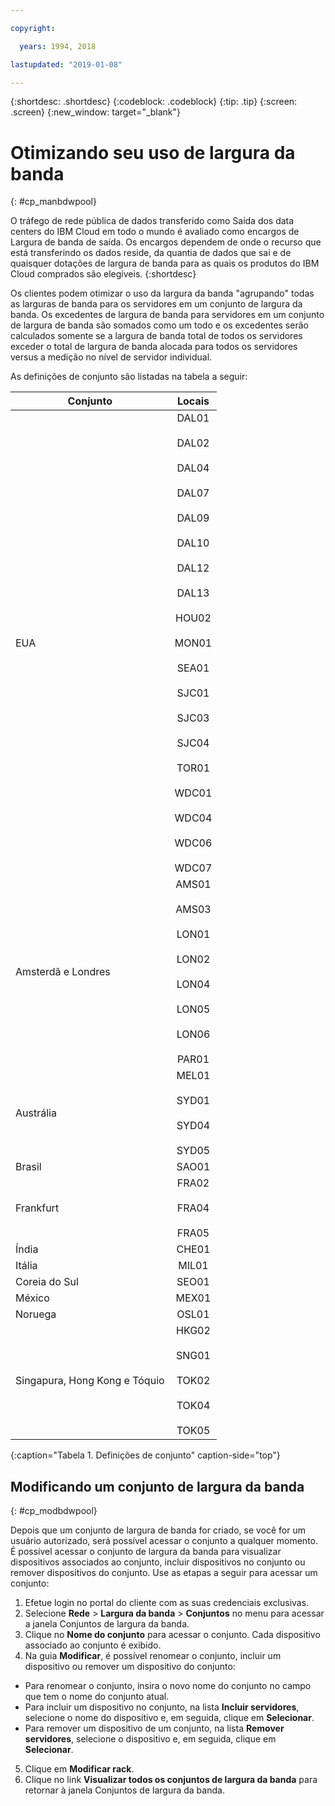 ```yaml
---

copyright:

  years: 1994, 2018

lastupdated: "2019-01-08"

---
```


{:shortdesc: .shortdesc}
{:codeblock: .codeblock}
{:tip: .tip}
{:screen: .screen}
{:new_window: target="_blank"}


# Otimizando seu uso de largura da banda
{: #cp_manbdwpool}

O tráfego de rede pública de dados transferido como Saída dos data centers do IBM Cloud em todo o mundo é avaliado como encargos de Largura de banda de saída. Os encargos dependem de onde o recurso que está transferindo os dados reside, da quantia de dados que sai e de quaisquer dotações de largura de banda para as quais os produtos do IBM Cloud comprados são elegíveis.
{:shortdesc} 

Os clientes podem otimizar o uso da largura da banda "agrupando" todas as larguras de banda para os servidores em um conjunto de largura da banda. Os excedentes de largura de banda para servidores em um conjunto de largura de banda são somados como um todo e os excedentes serão calculados somente se a largura de banda total de todos os servidores exceder o total de largura de banda alocada para todos os servidores versus a medição no nível de servidor individual. 

As definições de conjunto são listadas na tabela a seguir: 

| Conjunto  | Locais          |
| ------------- |:-------------:|
| EUA    | DAL01<br/><br/>DAL02<br/><br/>DAL04<br/><br/>DAL07<br/><br/>DAL09<br/><br/>DAL10<br/><br/>DAL12<br/><br/>DAL13<br/><br/>HOU02<br/><br/>MON01<br/><br/>SEA01<br/><br/>SJC01<br/><br/>SJC03<br/><br/>SJC04<br/><br/>TOR01<br/><br/>WDC01<br/><br/>WDC04<br/><br/>WDC06<br/><br/>WDC07|
| Amsterdã e Londres | AMS01<br/><br/>AMS03<br/><br/>LON01<br/><br/>LON02<br/><br/>LON04<br/><br/>LON05<br/><br/>LON06<br/><br/>PAR01 |
| Austrália | MEL01<br/><br/>SYD01<br/><br/>SYD04<br/><br/>SYD05 |
| Brasil | SAO01 |
| Frankfurt | FRA02<br/><br/>FRA04<br/><br/>FRA05 |
| Índia | CHE01 |
| Itália | MIL01 |
| Coreia do Sul | SEO01 | 
| México | MEX01 | 
| Noruega | OSL01 | 
| Singapura, Hong Kong e Tóquio | HKG02<br/><br/>SNG01<br/><br/>TOK02<br/><br/>TOK04<br/><br/>TOK05 |
{:caption="Tabela 1. Definições de conjunto" caption-side="top"}


## Modificando um conjunto de largura da banda
{: #cp_modbdwpool}

Depois que um conjunto de largura de banda for criado, se você for um usuário autorizado, será possível acessar o conjunto a qualquer momento. É possível acessar o conjunto de largura da banda para visualizar dispositivos associados ao conjunto, incluir dispositivos no conjunto ou remover dispositivos do conjunto. Use as etapas a seguir para acessar um conjunto:

1. Efetue login no portal do cliente com as suas credenciais exclusivas.
2. Selecione **Rede** > **Largura da banda** > **Conjuntos** no menu para acessar a janela Conjuntos de largura da banda.
3. Clique no **Nome do conjunto** para acessar o conjunto. Cada dispositivo associado ao conjunto é exibido.
4. Na guia **Modificar**, é possível renomear o conjunto, incluir um dispositivo ou remover um dispositivo do conjunto:
  * Para renomear o conjunto, insira o novo nome do conjunto no campo que tem o nome do conjunto atual.
  * Para incluir um dispositivo no conjunto, na lista **Incluir servidores**, selecione o nome do dispositivo e, em seguida, clique em **Selecionar**.
  * Para remover um dispositivo de um conjunto, na lista **Remover servidores**, selecione o dispositivo e, em seguida, clique em **Selecionar**.
5. Clique em **Modificar rack**.
6. Clique no link **Visualizar todos os conjuntos de largura da banda** para retornar à janela Conjuntos de largura da banda.
